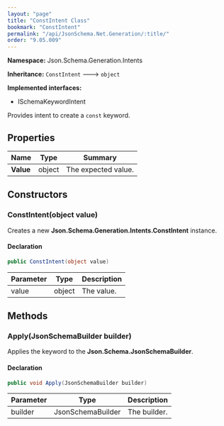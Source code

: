 ```yaml
---
layout: "page"
title: "ConstIntent Class"
bookmark: "ConstIntent"
permalink: "/api/JsonSchema.Net.Generation/:title/"
order: "9.05.009"
---
```

**Namespace:** Json.Schema.Generation.Intents

**Inheritance:**
`ConstIntent`
 🡒 
`object`

**Implemented interfaces:**

- ISchemaKeywordIntent

Provides intent to create a `const` keyword.

## Properties

| Name | Type | Summary |
|---|---|---|
| **Value** | object | The expected value. |

## Constructors

### ConstIntent(object value)

Creates a new **Json.Schema.Generation.Intents.ConstIntent** instance.

#### Declaration

```c#
public ConstIntent(object value)
```

| Parameter | Type | Description |
|---|---|---|
| value | object | The value. |


## Methods

### Apply(JsonSchemaBuilder builder)

Applies the keyword to the **Json.Schema.JsonSchemaBuilder**.

#### Declaration

```c#
public void Apply(JsonSchemaBuilder builder)
```

| Parameter | Type | Description |
|---|---|---|
| builder | JsonSchemaBuilder | The builder. |


